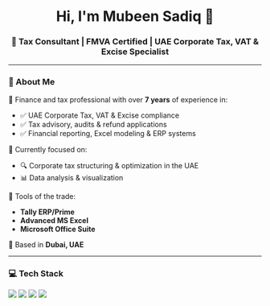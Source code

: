 <h1 align="center">Hi, I'm Mubeen Sadiq 👋</h1>
<h3 align="center">🎯 Tax Consultant | FMVA Certified | UAE Corporate Tax, VAT & Excise Specialist</h3>

---

### 💫 About Me

🚀 Finance and tax professional with over **7 years** of experience in:
- ✅ UAE Corporate Tax, VAT & Excise compliance  
- ✅ Tax advisory, audits & refund applications  
- ✅ Financial reporting, Excel modeling & ERP systems

🧠 Currently focused on:
- 🔍 Corporate tax structuring & optimization in the UAE  
- 📊 Data analysis & visualization

🧰 Tools of the trade:
- **Tally ERP/Prime**
- **Advanced MS Excel**
- **Microsoft Office Suite**

📍 Based in **Dubai, UAE**

---

### 💻 Tech Stack

<p align="left">
  <img src="https://img.shields.io/badge/Microsoft_Excel-217346?style=for-the-badge&logo=microsoft-excel&logoColor=white"/>
  <img src="https://img.shields.io/badge/Tally_Prime-009DC4?style=for-the-badge&logoColor=white"/>
  <img src="https://img.shields.io/badge/QuickBooks-2CA01C?style=for-the-badge&logo=intuit&logoColor=white"/>
  <img src="https://img.shields.io/badge/Zoho_CRM-FC4C02?style=for-the-badge&logoColor=white"/>
  <img src="https://img.shields.io/badge/EmaraTax-UAE_CT_System-007B
